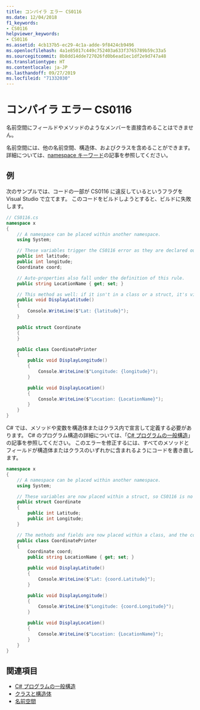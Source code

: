 ```yaml
---
title: コンパイラ エラー CS0116
ms.date: 12/04/2018
f1_keywords:
- CS0116
helpviewer_keywords:
- CS0116
ms.assetid: 4cb137b5-ec29-4c1a-adde-9f8424cb9496
ms.openlocfilehash: 4a1e85017c449c752403a633f3765789b59c33a5
ms.sourcegitcommit: 8b8dd14dde727026fd0b6ead1ec1df2e9d747a48
ms.translationtype: HT
ms.contentlocale: ja-JP
ms.lasthandoff: 09/27/2019
ms.locfileid: "71332030"
---
```

# <a name="compiler-error-cs0116"></a>コンパイラ エラー CS0116

名前空間にフィールドやメソッドのようなメンバーを直接含めることはできません。

名前空間には、他の名前空間、構造体、およびクラスを含めることができます。 詳細については、[namespace キーワード](../keywords/namespace.md)の記事を参照してください。

## <a name="example"></a>例

次のサンプルでは、コードの一部が CS0116 に違反しているというフラグを Visual Studio で立てます。 このコードをビルドしようとすると、ビルドに失敗します。

```csharp
// CS0116.cs
namespace x
{
    // A namespace can be placed within another namespace.
    using System;

    // These variables trigger the CS0116 error as they are declared outside of a struct or class.
    public int latitude;
    public int longitude;
    Coordinate coord;

    // Auto-properties also fall under the definition of this rule.
    public string LocationName { get; set; }

    // This method as well: if it isn't in a class or a struct, it's violating CS0116.
    public void DisplayLatitude()
    {
        Console.WriteLine($"Lat: {latitude}");
    }

    public struct Coordinate
    {
    }

    public class CoordinatePrinter
    {
        public void DisplayLongitude()
        {
            Console.WriteLine($"Longitude: {longitude}");
        }

        public void DisplayLocation()
        {
            Console.WriteLine($"Location: {LocationName}");
        }
    }
}
```

C# では、メソッドや変数を構造体またはクラス内で宣言して定義する必要があります。 C# のプログラム構造の詳細については、「[C# プログラムの一般構造](../../programming-guide/inside-a-program/general-structure-of-a-csharp-program.md)」の記事を参照してください。 このエラーを修正するには、すべてのメソッドとフィールドが構造体またはクラスのいずれかに含まれるようにコードを書き直します。

```csharp
namespace x
{
    // A namespace can be placed within another namespace.
    using System;

    // These variables are now placed within a struct, so CS0116 is no longer violated.
    public struct Coordinate
    {
        public int Latitude;
        public int Longitude;
    }

    // The methods and fields are now placed within a class, and the compiler is satisfied.
    public class CoordinatePrinter
    {
        Coordinate coord;
        public string LocationName { get; set; }

        public void DisplayLatitude()
        {
            Console.WriteLine($"Lat: {coord.Latitude}");
        }

        public void DisplayLongitude()
        {
            Console.WriteLine($"Longitude: {coord.Longitude}");
        }

        public void DisplayLocation()
        {
            Console.WriteLine($"Location: {LocationName}");
        }
    }
}
```

## <a name="see-also"></a>関連項目

- [C# プログラムの一般構造](../../programming-guide/inside-a-program/general-structure-of-a-csharp-program.md)
- [クラスと構造体](../../programming-guide/classes-and-structs/index.md)
- [名前空間](../../programming-guide/namespaces/index.md)
